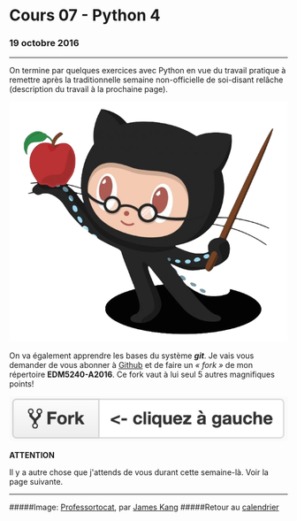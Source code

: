 # Cours 07 - Python 4
### 19 octobre 2016
-----

On termine par quelques exercices avec Python en vue du travail pratique à remettre après la traditionnelle semaine non-officielle de soi-disant relâche (description du travail à la prochaine page).

![](/assets/octochat.png)

On va également apprendre les bases du système _**git**_. Je vais vous demander de vous abonner à [Github](http://github.com) et de faire un *«&nbsp;fork&nbsp;»* de mon répertoire **EDM5240-A2016**. Ce fork vaut à lui seul 5 autres magnifiques points!

![](/assets/fork.png)

**ATTENTION**

Il y a autre chose que j'attends de vous durant cette semaine-là. Voir la page suivante.

-----
#####Image: [Professortocat](https://octodex.github.com/Professortocat_v2), par [James Kang](https://github.com/jeejkang)
#####Retour au [calendrier](/calendrier.md)
